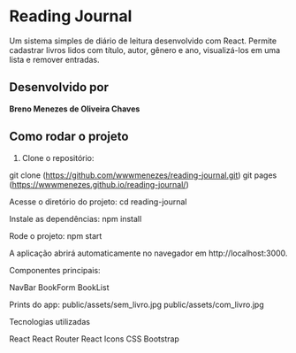 # Reading Journal

Um sistema simples de diário de leitura desenvolvido com React. Permite cadastrar livros lidos com título, autor, gênero e ano, visualizá-los em uma lista e remover entradas.

## Desenvolvido por

**Breno Menezes de Oliveira Chaves**

## Como rodar o projeto

1. Clone o repositório:

git clone (https://github.com/wwwmenezes/reading-journal.git)
git pages (https://wwwmenezes.github.io/reading-journal/)

Acesse o diretório do projeto:
cd reading-journal

Instale as dependências:
npm install

Rode o projeto:
npm start

A aplicação abrirá automaticamente no navegador em http://localhost:3000.

Componentes principais:

NavBar
BookForm 
BookList

Prints do app:
public/assets/sem_livro.jpg
public/assets/com_livro.jpg


Tecnologias utilizadas

React
React Router
React Icons
CSS
Bootstrap 